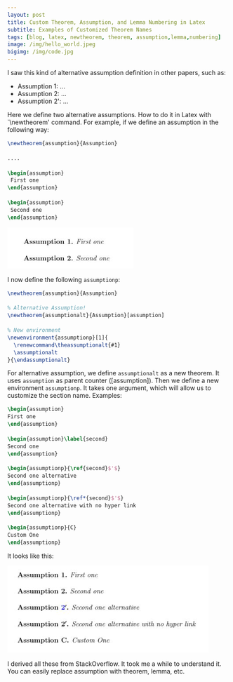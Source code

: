 ```yaml
---
layout: post
title: Custom Theorem, Assumption, and Lemma Numbering in Latex
subtitle: Examples of Customized Theorem Names
tags: [blog, latex, newtheorem, theorem, assumption,lemma,numbering]
image: /img/hello_world.jpeg
bigimg: /img/code.jpg
---
```


I saw this kind of alternative assumption definition in other papers, such as:

- Assumption 1: ...
- Assumption 2: ...
- Assumption 2': ...

Here we define two alternative assumptions. How to do it in Latex with `\newtheorem' command. For example, if we define an assumption in the following way:

```latex
\newtheorem{assumption}{Assumption}

....

\begin{assumption}
 First one
\end{assumption}

\begin{assumption}
 Second one
\end{assumption}
```

![Latex Assumptions](/img/assumption-latex-1.JPG)

I now define the following `assumptionp`:

```latex
\newtheorem{assumption}{Assumption}

% Alternative Assumption!
\newtheorem{assumptionalt}{Assumption}[assumption]

% New environment
\newenvironment{assumptionp}[1]{
  \renewcommand\theassumptionalt{#1}
  \assumptionalt
}{\endassumptionalt}
```

For alternative assumption, we define `assumptionalt` as a new theorem. It uses `assumption` as parent counter ([assumption]). Then we define a new environment `assumptionp`. It takes one argument, which will allow us to customize the section name. Examples:

```latex
\begin{assumption}
First one
\end{assumption}

\begin{assumption}\label{second}
Second one
\end{assumption}

\begin{assumptionp}{\ref{second}$'$}
Second one alternative
\end{assumptionp}

\begin{assumptionp}{\ref*{second}$'$}
Second one alternative with no hyper link
\end{assumptionp}

\begin{assumptionp}{C}
Custom One
\end{assumptionp}
```

It looks like this:

![Custome Assumption Alternatives Latex](/img/assumption-latex-2.JPG)

I derived all these from StackOverflow. It took me a while to understand it. You can easily replace assumption with theorem, lemma, etc. 
